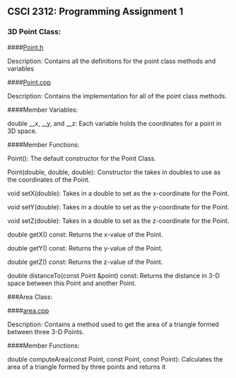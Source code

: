 ## CSCI 2312: Programming Assignment 1

### 3D Point Class:

####[Point.h](https://github.com/rawlingb/ucd-csci2312-pa1/blob/master/Point.h)

Description: Contains all the definitions for the point class methods and variables

####[Point.cpp](https://github.com/rawlingb/ucd-csci2312-pa1/blob/master/Point.cpp)

Description: Contains the implementation for all of the point class methods.

####Member Variables:

double __x, __y, and __z: Each variable holds the coordinates for a point in 3D space.

####Member Functions:

Point(): The default constructor for the Point Class.

Point(double, double, double): Constructor the takes in doubles to use as the coordinates of the Point.

void setX(double): Takes in a double to set as the x-coordinate for the Point.

void setY(double): Takes in a double to set as the y-coordinate for the Point.

void setZ(double): Takes in a double to set as the z-coordinate for the Point.

double getX() const: Returns the x-value of the Point.

double getY() const: Returns the y-value of the Point.

double getZ() const: Returns the z-value of the Point.

double distanceTo(const Point &point) const: Returns the distance in 3-D space between this Point and another Point.


###Area Class:

####[area.cpp](https://github.com/rawlingb/ucd-csci2312-pa1/blob/master/area.cpp)

Description: Contains a method used to get the area of a triangle formed between three 3-D Points.

####Member Functions:

double computeArea(const Point, const Point, const Point): Calculates the area of a triangle formed by three points and returns it


